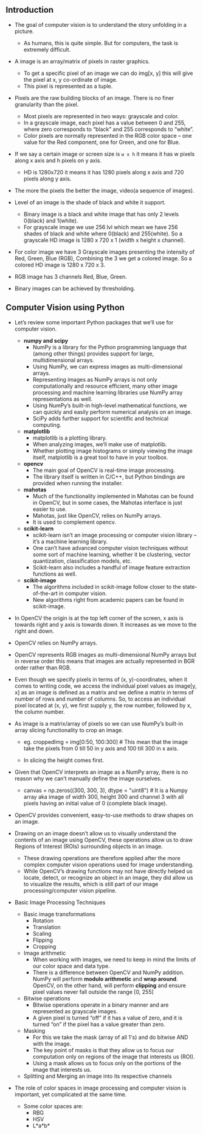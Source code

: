 ## Introduction

- The goal of computer vision is to understand the story unfolding in a picture.

  - As humans, this is quite simple. But for computers, the task is extremely difficult.

- A image is an array/matrix of pixels in raster graphics.

  - To get a specific pixel of an image we can do img[x, y] this will give the pixel at x, y co-ordinate of image.
  - This pixel is represented as a tuple.

- Pixels are the raw building blocks of an image. There is no finer granularity than the pixel.

  - Most pixels are represented in two ways: grayscale and color.
  - In a grayscale image, each pixel has a value between 0 and 255, where zero corresponds to “black” and 255 corresponds to “white”.
  - Color pixels are normally represented in the RGB color space – one value for the Red component, one for Green, and one for Blue.

- If we say a certain image or screen size is `w x h` it means it has w pixels along x axis and h pixels on y axis.

  - HD is 1280x720 it means it has 1280 pixels along x axis and 720 pixels along y axis.

- The more the pixels the better the image, video(a sequence of images).

- Level of an image is the shade of black and white it support.

  - Binary image is a black and white image that has only 2 levels 0(black) and 1(white).
  - For grayscale image we use 256 lvl which mean we have 256 shades of black and white where 0(black) and 255(white). So a grayscale HD image is 1280 x 720 x 1 (width x height x channel).

- For color image we have 3 Grayscale images presenting the intensity of Red, Green, Blue (RGB), Combining the 3 we get a colored image. So a colored HD image is 1280 x 720 x 3.

- RGB image has 3 channels Red, Blue, Green.

- Binary images can be achieved by thresholding.

## Computer Vision using Python

- Let’s review some important Python packages that we’ll use for computer vision.

  - **numpy and scipy**
    - NumPy is a library for the Python programming language that (among other things) provides support for large, multidimensional arrays.
    - Using NumPy, we can express images as multi-dimensional arrays.
    - Representing images as NumPy arrays is not only computationally and resource efficient, many other image processing and machine learning libraries use NumPy array representations as well.
    - Using NumPy’s built-in high-level mathematical functions, we can quickly and easily perform numerical analysis on an image.
    - SciPy adds further support for scientific and technical computing.
  - **matplotlib**
    - matplotlib is a plotting library.
    - When analyzing images, we’ll make use of matplotlib.
    - Whether plotting image histograms or simply viewing the image itself, matplotlib is a great tool to have in your toolbox.
  - **opencv**
    - The main goal of OpenCV is real-time image processing.
    - The library itself is written in C/C++, but Python bindings are provided when running the installer.
  - **mahotas**
    - Much of the functionality implemented in Mahotas can be found in OpenCV, but in some cases, the Mahotas interface is just easier to use.
    - Mahotas, just like OpenCV, relies on NumPy arrays.
    - It is used to complement opencv.
  - **scikit-learn**
    - scikit-learn isn’t an image processing or computer vision library – it’s a machine learning library.
    - One can’t have advanced computer vision techniques without some sort of machine learning, whether it be clustering, vector quantization, classification models, etc.
    - Scikit-learn also includes a handful of image feature extraction functions as well.
  - **scikit-image**
    - The algorithms included in scikit-image follow closer to the state-of-the-art in computer vision.
    - New algorithms right from academic papers can be found in scikit-image.

- In OpenCV the origin is at the top left corner of the screen, x axis is towards right and y axis is towards down. It increases as we move to the right and down.

- OpenCV relies on NumPy arrays.

- OpenCV represents RGB images as multi-dimensional NumPy arrays but in reverse order this means that images are actually represented in BGR order rather than RGB.

- Even though we specify pixels in terms of (x, y)-coordinates, when it comes to writing code, we access the individual pixel values as image[y, x] as an image is defined as a matrix and we define a matrix in terms of number of rows and number of columns. So, to access an individual pixel located at (x, y), we first supply y, the row number, followed by x, the column number.

- As image is a matrix/array of pixels so we can use NumPy’s built-in array slicing functionality to crop an image.

  - eg. croppedImg = img[0:50, 100:300] # This mean that the image take the pixels from 0 till 50 in y axis and 100 till 300 in x axis.

  - In slicing the height comes first.

- Given that OpenCV interprets an image as a NumPy array, there is no reason why we can’t manually define the image ourselves.

  - canvas = np.zeros((300, 300, 3), dtype = "uint8") # It is a Numpy array aka image of width 300, height 300 and channel 3 with all pixels having an initial value of 0 (complete black image).

- OpenCV provides convenient, easy-to-use methods to draw shapes on an image.

- Drawing on an image doesn’t allow us to visually understand the contents of an image using OpenCV, these operations allow us to draw Regions of Interest (ROIs) surrounding objects in an image.

  - These drawing operations are therefore applied after the more complex computer vision operations used for image understanding.
  - While OpenCV’s drawing functions may not have directly helped us locate, detect, or recognize an object in an image, they did allow us to visualize the results, which is still part of our image processing/computer vision pipeline.

- Basic Image Processing Techniques

  - Basic image transformations
    - Rotation
    - Translation
    - Scaling
    - Flipping
    - Cropping
  - Image arithmetic
    - When working with images, we need to keep in mind the limits of our color space and data type.
    - There is a difference between OpenCV and NumPy addition. NumPy will perform **modulo arithmetic** and **wrap around**. OpenCV, on the other hand, will perform **clipping** and ensure pixel values never fall outside the range [0, 255]
  - Bitwise operations
    - Bitwise operations operate in a binary manner and are represented as grayscale images.
    - A given pixel is turned “off” if it has a value of zero, and it is turned “on” if the pixel has a value greater than zero.
  - Masking
    - For this we take the mask (array of all 1's) and do bitwise AND with the image.
    - The key point of masks is that they allow us to focus our computation only on regions of the image that interests us (ROI).
    - Using a mask allows us to focus only on the portions of the image that interests us.
  - Splitting and Merging an image into its respective channels

- The role of color spaces in image processing and computer vision is important, yet complicated at the same time.

  - Some color spaces are:
    - RBG
    - HSV
    - L\*a\*b\*
